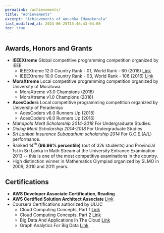 ```yaml
---
permalink: /achievements/
title: "Achievements"
excerpt: "Achievements of Anushka Idamekorala"
last_modified_at: 2023-06-25T15:46:43-04:00
toc: true
---
```


## Awards, Honors and Grants

- **IEEEXtreme** Global competitive programming competition organized by IEEE
  - IEEEXtreme 12.0 Country Rank - 01, World Rank - 60 (2018) [Link](https://ieeextreme.org/wp-content/uploads/2018/11/IEEEXtreme-12.0-Global-Ranking.pdf)
  - IEEEXtreme 10.0 Country Rank - 03, World Rank - 106 (2016) [Link](https://ieeextreme.org/wp-content/uploads/2016/11/Ranking-by-Country.pdf)
- **MoraXtreme** Local competitive programming competition organized by University of Moratuwa
  - MoraXtreme v3.0 Champions (2018)
  - MoraXtreme v1.0 Champions (2016)
- **AcesCoders**   Local competitive programming competition organized by University of Peradeniya
  - AcesCoders v8.0 Runners Up (2018)
  - AcesCoders v6.0 Runners Up (2016)
- *Mahapola Merit Scholarship 2014-2018* For Undergraduate Studies.
- *Dialog Merit Scholarship 2014-2018* For Undergraduate Studies.
- *Sri Lankan Insurance Subapathum scholarship 2014* For G.C.E.(A/L) performance.
- Ranked 14<sup>th</sup> **(99.96% percentile)** (out of $32k$ students) and Provincial 1st in Sri Lanka in Math Stream at the University Entrance Examination 2013 -- this is one of the most competitive examinations in the country.
- High distinction winner in Mathematics Olympiad organized by SLMO in 2009, 2010 and 2011 years.

## Certifications
- **AWS Developer Associate Certification, Reading**
- **AWS Certified Solution Architect Associate** [Link](https://www.credly.com/badges/c7d2f2f6-7d95-4bc0-a8df-fed13da60fba/linked_in_profile)
- Coursera Certifications authorized by ULUC
  - Cloud Computing Concepts, Part 1 [Link](https://www.coursera.org/account/accomplishments/certificate/N8W4CNHADYZG)
  - Cloud Computing Concepts, Part 2 [Link](https://www.coursera.org/account/accomplishments/certificate/4ZA88PXHYD2E)
  - Big Data And Applications In The Cloud [Link](https://www.coursera.org/account/accomplishments/certificate/UNLFZ9JGLVYS)
  - Graph Analytics For Big Data [Link](https://www.coursera.org/account/accomplishments/certificate/NY2V2PR2SXHE)

